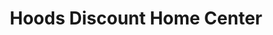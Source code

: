 ---
title: "Hoods Discount Home Center"
url: /fenton/hoods-discount-home-center/
shop: Eisenwaren
---